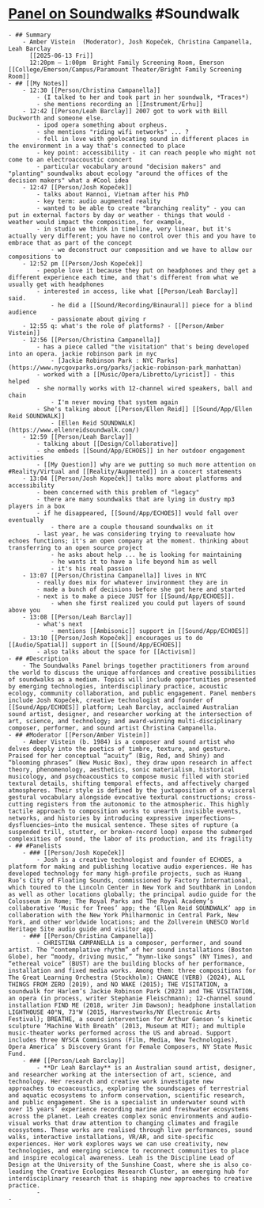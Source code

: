 # [Panel on Soundwalks](https://icmc2025.sites.northeastern.edu/panel-sessions/) #Soundwalk
	- ## Summary
		- Amber Vistein  (Moderator), Josh Kopeček, Christina Campanella, Leah Barclay
		  [[2025-06-13 Fri]]
		  12:20pm – 1:00pm  Bright Family Screening Room, Emerson [[College/Emerson/Campus/Paramount Theater/Bright Family Screening Room]]
	- ## [[My Notes]]
		- 12:30 [[Person/Christina Campanella]]
			- (I talked to her and took part in her soundwalk, *Traces*)
			- she mentions recording an [[Instrument/Erhu]]
		- 12:42 [[Person/Leah Barclay]] 2007 got to work with Bill Duckworth and someone else.
			- ipod opera something about orpheus.
			- she mentions "riding wifi networks" ... ?
			- fell in love with geolocating sound in different places in the environment in a way that's connected to place
			- key point: accessibility - it can reach people who might not come to an electroaccoustic concert
			- particular vocabulary around "decision makers" and "planting" soundwalks about ecology "around the offices of the decision makers" what a #Cool idea
		- 12:47 [[Person/Josh Kopeček]]
			- talks about Hannoi, Vietnam after his PhD
			- key term: audio augmented reality
			- wanted to be able to create "branching reality" - you can put in external factors by day or weather - things that would - weather would impact the composition, for example,
			- in studio we think in timeline, very linear, but it's actually very different; you have no control over this and you have to embrace that as part of the concept
				- we deconstruct our composition and we have to allow our compositions to
		- 12:52 pm [[Person/Josh Kopeček]]
			- people love it because they put on headphones and they get a different experience each time, and that's different from what we usually get with headphones
			- interested in access, like what [[Person/Leah Barclay]] said.
				- he did a [[Sound/Recording/Binaural]] piece for a blind audience
				- passionate about giving r
		- 12:55 q: what's the role of platforms? - [[Person/Amber Vistein]]
		- 12:56 [[Person/Christina Campanella]]
			- has a piece called "the visitation" that's being developed into an opera. jackie robinson park in nyc
				- [Jackie Robinson Park : NYC Parks](https://www.nycgovparks.org/parks/jackie-robinson-park_manhattan)
			- worked with a [[Music/Opera/Libretto/Lyricist]] - this helped
			- she normally works with 12-channel wired speakers, ball and chain
				- I'm never moving that system again
			- She's talking about [[Person/Ellen Reid]] [[Sound/App/Ellen Reid SOUNDWALK]]
				- [Ellen Reid SOUNDWALK](https://www.ellenreidsoundwalk.com/)
		- 12:59 [[Person/Leah Barclay]]
			- talking about [[Design/Collaborative]]
			- she embeds [[Sound/App/ECHOES]] in her outdoor engagement activities
			- [[My Question]] why are we putting so much more attention on #Reality/Virtual and [[Reality/Augmented]] in a concert statements
		- 13:04 [[Person/Josh Kopeček]] talks more about platforms and accessibility
			- been concerned with this problem of "legacy"
			- there are many soundwalks that are lying in dustry mp3 players in a box
			- if he disappeared, [[Sound/App/ECHOES]] would fall over eventually
				- there are a couple thousand soundwalks on it
			- last year, he was considering trying to reevaluate how echoes functions; it's an open company at the moment. thinking about transferring to an open source project
				- he asks about help ... he is looking for maintaining
				- he wants it to have a life beyond him as well
				- it's his real passion
		- 13:07 [[Person/Christina Campanella]] lives in NYC
			- really does mix for whatever invironment they are in
			- made a bunch of decisions before she got here and started
			- next is to make a piece JUST for [[Sound/App/ECHOES]].
				- when she first realized you could put layers of sound above you
		- 13:08 [[Person/Leah Barclay]]
			- what's next
				- mentions [[Ambisonic]] support in [[Sound/App/ECHOES]]
		- 13:10 [[Person/Josh Kopeček]] encourages us to do [[Audio/Spatial]] support in [[Sound/App/ECHOES]]
			- also talks about the space for [[Activism]]
	- ## #Description
		- The Soundwalks Panel brings together practitioners from around the world to discuss the unique affordances and creative possibilities of soundwalks as a medium. Topics will include opportunities presented by emerging technologies, interdisciplinary practice, acoustic ecology, community collaboration, and public engagement. Panel members include Josh Kopeček, creative technologist and founder of [[Sound/App/ECHOES]] platform; Leah Barclay, acclaimed Australian sound artist, designer, and researcher working at the intersection of art, science, and technology; and award-winning multi-disciplinary composer, performer, and sound artist Christina Campanella.
	- ## #Moderator [[Person/Amber Vistein]]
		- Amber Vistein (b. 1984) is a composer and sound artist who delves deeply into the poetics of timbre, texture, and gesture. Praised for her conceptual “acuity” (Big, Red, and Shiny) and “blooming phrases” (New Music Box), they draw upon research in affect theory, phenomenology, aesthetics, sonic materialism, historical musicology, and psychoacoustics to compose music filled with storied textural details, shifting temporal effects, and affectively charged atmospheres. Their style is defined by the juxtaposition of a visceral gestural vocabulary alongside evocative textural constructions; cross-cutting registers from the autonomic to the atmospheric. This highly tactile approach to composition works to unearth invisible events, networks, and histories by introducing expressive imperfections—dysfluencies—into the musical sentence. These sites of rupture (a suspended trill, stutter, or broken-record loop) expose the submerged complexities of sound, the labor of its production, and its fragility
	- ## #Panelists
		- ### [[Person/Josh Kopeček]]
			- Josh is a creative technologist and founder of ECHOES, a platform for making and publishing locative audio experiences. He has developed technology for many high-profile projects, such as Huang Ruo’s City of Floating Sounds, commissioned by Factory International, which toured to the Lincoln Center in New York and Southbank in London as well as other locations globally; the principal audio guide for the Colosseum in Rome; The Royal Parks and The Royal Academy’s collaborative ‘Music for Trees’ app; the ‘Ellen Reid SOUNDWALK’ app in collaboration with the New York Philharmonic in Central Park, New York, and other worldwide locations; and the Zollverein UNESCO World Heritage Site audio guide and visitor app.
		- ### [[Person/Christina Campanella]]
			- CHRISTINA CAMPANELLA is a composer, performer, and sound artist. The “contemplative rhythm” of her sound installations (Boston Globe), her “moody, driving music,” “hymn-like songs” (NY Times), and “ethereal voice” (BUST) are the building blocks of her performance, installation and fixed media works. Among them: three compositions for The Great Learning Orchestra (Stockholm): CHANCE (VERB) (2024), ALL THINGS FROM ZERO (2019), and NO WAKE (2015); THE VISITATION, a soundwalk for Harlem’s Jackie Robinson Park (2023) and THE VISITATION, an opera (in process, writer Stephanie Fleischmann); 12-channel sound installation FIND ME (2018, writer Jim Dawson); headphone installation LIGHTHOUSE 40°N, 73°W (2015, Harvestworks/NY Electronic Arts Festival); BREATHE, a sound intervention for Arthur Ganson ’s kinetic sculpture ‘Machine With Breath’ (2013, Museum at MIT); and multiple music-theater works performed across the US and abroad. Support includes three NYSCA Commissions (Film, Media, New Technologies), Opera America’ s Discovery Grant for Female Composers, NY State Music Fund.
		- ### [[Person/Leah Barclay]]
			- **Dr Leah Barclay** is an Australian sound artist, designer, and researcher working at the intersection of art, science, and technology. Her research and creative work investigate new approaches to ecoacoustics, exploring the soundscapes of terrestrial and aquatic ecosystems to inform conservation, scientific research, and public engagement. She is a specialist in underwater sound with over 15 years’ experience recording marine and freshwater ecosystems across the planet. Leah creates complex sonic environments and audio-visual works that draw attention to changing climates and fragile ecosystems. These works are realised through live performances, sound walks, interactive installations, VR/AR, and site-specific experiences. Her work explores ways we can use creativity, new technologies, and emerging science to reconnect communities to place and inspire ecological awareness. Leah is the Discipline Lead of Design at the University of the Sunshine Coast, where she is also co-leading the Creative Ecologies Research Cluster, an emerging hub for interdisciplinary research that is shaping new approaches to creative practice.
			-
	-